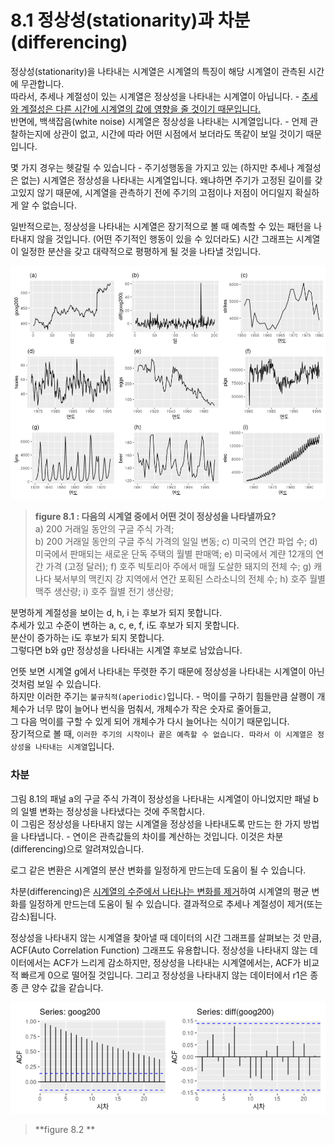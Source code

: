 # 8.1 정상성(stationarity)과 차분(differencing)

정상성(stationarity)을 나타내는 시계열은 시계열의 특징이 해당 시계열이 관측된 시간에 무관합니다.  
따라서, 추세나 계절성이 있는 시계열은 정상성을 나타내는 시계열이 아닙니다. - <u>추세와 계절성은 다른 시간에 시계열의 값에 영향을 줄 것이기 때문입니다.</u>  
반면에, 백색잡음(white noise) 시계열은 정상성을 나타내는 시계열입니다. - 언제 관찰하는지에 상관이 없고, 시간에 따라 어떤 시점에서 보더라도 똑같이 보일 것이기 때문입니다.  


몇 가지 경우는 헷갈릴 수 있습니다 - 주기성행동을 가지고 있는 (하지만 추세나 계절성은 없는) 시계열은 정상성을 나타내는 시계열입니다. 왜냐하면 주기가 고정된 길이를 갖고있지 않기 때문에, 시계열을 관측하기 전에 주기의 고점이나 저점이 어디일지 확실하게 알 수 없습니다.  

일반적으로는, 정상성을 나타내는 시계열은 장기적으로 볼 때 예측할 수 있는 패턴을 나타내지 않을 것입니다. (어떤 주기적인 행동이 있을 수 있더라도) 시간 그래프는 시계열이 일정한 분산을 갖고 대략적으로 평평하게 될 것을 나타낼 것입니다.

![figure 8.](pic\스크린샷_20230720_015927.png)
> **figure 8.1 : 다음의 시계열 중에서 어떤 것이 정상성을 나타낼까요?**  
> a) 200 거래일 동안의 구글 주식 가격;  
> b) 200 거래일 동안의 구글 주식 가격의 일일 변동;
> c) 미국의 연간 파업 수;
> d) 미국에서 판매되는 새로운 단독 주택의 월별 판매액;
> e) 미국에서 계랸 12개의 연간 가격 (고정 달러);
> f) 호주 빅토리아 주에서 매월 도살한 돼지의 전체 수;
> g) 캐나다 북서부의 맥킨지 강 지역에서 연간 포획된 스라소니의 전체 수;
> h) 호주 월별 맥주 생산량;
> i) 호주 월별 전기 생산량;

분명하게 계절성을 보이는 d, h, i 는 후보가 되지 못합니다.  
추세가 있고 수준이 변하는 a, c, e, f, i도 후보가 되지 못합니다.  
분산이 증가하는 i도 후보가 되지 못합니다.  
그렇다면 b와 g만 정상성을 나타내는 시계열 후보로 남았습니다.

언뜻 보면 시계열 g에서 나타내는 뚜렷한 주기 때문에 정상성을 나타내는 시계열이 아닌 것처럼 보일 수 있습니다.  
하지만 이러한 주기는 `불규칙적(aperiodic)`입니다. - 먹이를 구하기 힘들만큼 살쾡이 개체수가 너무 많이 늘어나 번식을 멈춰서, 개체수가 작은 숫자로 줄어들고,  
그 다음 먹이를 구할 수 있게 되어 개체수가 다시 늘어나는 식이기 때문입니다.  
장기적으로 볼 때, `이러한 주기의 시작이나 끝은 예측할 수 없습니다. 따라서 이 시계열은 정상성을 나타내는 시계열`입니다.  


### 차분

그림 8.1의 패널 a의 구글 주식 가격이 정상성을 나타내는 시계열이 아니었지만 패널 b의 일별 변화는 정상성을 나타냈다는 것에 주목합시다.  
이 그림은 정상성을 나타내지 않는 시계열을 정상성을 나타내도록 만드는 한 가지 방법을 나타냅니다. - 연이은 관측값들의 차이를 계산하는 것입니다. 이것은 차분(differencing)으로 알려져있습니다.  

로그 같은 변환은 시계열의 분산 변화를 일정하게 만드는데 도움이 될 수 있습니다.  

차분(differencing)은 <u>시계열의 수준에서 나타나는 변화를 제거</u>하여 시계열의 평균 변화를 일정하게 만드는데 도움이 될 수 있습니다. 결과적으로 추세나 계절성이 제거(또는 감소)됩니다.

정상성을 나타내지 않는 시계열을 찾아낼 때 데이터의 시간 그래프를 살펴보는 것 만큼, ACF(Auto Correlation Function) 그래프도 유용합니다. 정상성을 나타내지 않는 데이터에서는 ACF가 느리게 감소하지만, 정상성을 나타내는 시계열에서는, ACF가 비교적 빠르게 0으로 떨어질 것입니다. 그리고 정상성을 나타내지 않는 데이터에서 r1은 종종 큰 양수 값을 같습니다.  

![figure 8.2](pic\스크린샷_20230720_022514.png)
> **figure 8.2 **